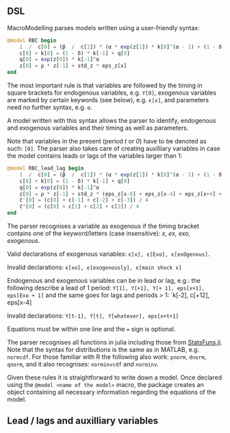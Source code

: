 
## DSL

MacroModelling parses models written using a user-friendly syntax:
```julia
@model RBC begin
    1  /  c[0] = (β  /  c[1]) * (α * exp(z[1]) * k[0]^(α - 1) + (1 - δ))
    c[0] + k[0] = (1 - δ) * k[-1] + q[0]
    q[0] = exp(z[0]) * k[-1]^α
    z[0] = ρ * z[-1] + std_z * eps_z[x]
end
```
The most important rule is that variables are followed by the timing in square brackets for endogenous variables, e.g. `Y[0]`, exogenous variables are marked by certain keywords (see below), e.g. `ϵ[x]`, and parameters need no further syntax, e.g. `α`.

A model written with this syntax allows the parser to identify, endogenous and exogenous variables and their timing as well as parameters.

Note that variables in the present (period *t* or *0*) have to be denoted as such: `[0]`. The parser also takes care of creating auxilliary variables in case the model contains leads or lags of the variables larger than 1:
```julia
@model RBC_lead_lag begin
    1  /  c[0] = (β  /  c[1]) * (α * exp(z[1]) * k[0]^(α - 1) + (1 - δ))
    c[0] + k[0] = (1 - δ) * k[-1] + q[0]
    q[0] = exp(z[0]) * k[-1]^α
    z[0] = ρ * z[-1] + std_z * (eps_z[x-8] + eps_z[x-4] + eps_z[x+4] + eps_z_s[x])
    c̄⁻[0] = (c[0] + c[-1] + c[-2] + c[-3]) / 4
    c̄⁺[0] = (c[0] + c[1] + c[2] + c[3]) / 4
end
```

The parser recognises a variable as exogenous if the timing bracket contains one of the keyword/letters (case insensitive): *x, ex, exo, exogenous*. 

Valid declarations of exogenous variables: `ϵ[x], ϵ[Exo], ϵ[exOgenous]`. 

Invalid declarations: `ϵ[xo], ϵ[exogenously], ϵ[main shock x]`

Endogenous and exogenous variables can be in lead or lag, e.g.: 
the following describe a lead of 1 period: `Y[1], Y[+1], Y[+ 1], eps[x+1], eps[Exo + 1]`
and the same goes for lags and periods > 1: `k[-2], c[+12], eps[x-4]

Invalid declarations: `Y[t-1], Y[t], Y[whatever], eps[x+t+1]`

Equations must be within one line and the `=` sign is optional.

The parser recognises all functions in julia including those from [StatsFuns.jl](https://github.com/JuliaStats/StatsFuns.jl). Note that the syntax for distributions is the same as in MATLAB, e.g. `normcdf`. For those familiar with R the following also work: `pnorm`, `dnorm`, `qnorm`, and it also recognises: `norminvcdf` and `norminv`.

Given these rules it is straightforward to write down a model. Once declared using the `@model <name of the model>` macro, the package creates an object containing all necessary information regarding the equations of the model.

## Lead / lags and auxilliary variables


